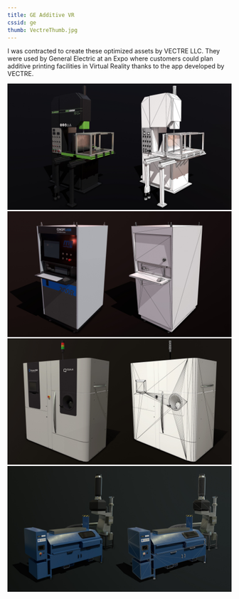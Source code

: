 ```yaml
---
title: GE Additive VR
cssid: ge
thumb: VectreThumb.jpg
---
```

I was contracted to create these optimized assets by VECTRE LLC. They were used by General Electric at an Expo where customers could plan additive printing facilities in Virtual Reality thanks to the app developed by VECTRE.

![Machine 1](/assets/img/Vectre1.jpg)
![Machine 2](/assets/img/Vectre2.jpg)
![Machine 3](/assets/img/Vectre3.jpg)
![Machine 4](/assets/img/Vectre4.jpg)
